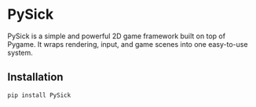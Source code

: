 # PySick

PySick is a simple and powerful 2D game framework built on top of Pygame. It wraps rendering, input, and game scenes into one easy-to-use system.

## Installation

```bash
pip install PySick
